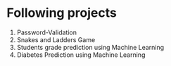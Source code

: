 # Following projects 
1. Password-Validation
2. Snakes and Ladders Game
3. Students grade prediction using Machine Learning 
4. Diabetes Prediction using Machine Learning

